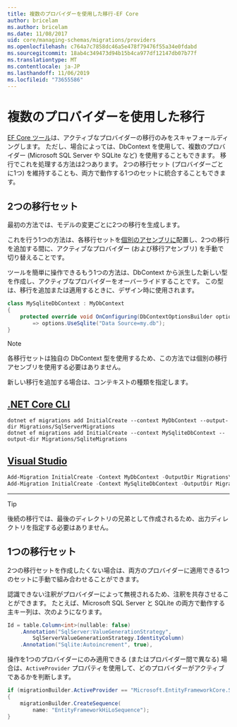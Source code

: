 ```yaml
---
title: 複数のプロバイダーを使用した移行-EF Core
author: bricelam
ms.author: bricelam
ms.date: 11/08/2017
uid: core/managing-schemas/migrations/providers
ms.openlocfilehash: c764a7c7858dc46a5e478f79476f55a34e0fdabd
ms.sourcegitcommit: 18ab4c349473d94b15b4ca977df12147db07b77f
ms.translationtype: MT
ms.contentlocale: ja-JP
ms.lasthandoff: 11/06/2019
ms.locfileid: "73655586"
---
```

# <a name="migrations-with-multiple-providers"></a>複数のプロバイダーを使用した移行

[EF Core ツール][1]は、アクティブなプロバイダーの移行のみをスキャフォールディングします。 ただし、場合によっては、DbContext を使用して、複数のプロバイダー (Microsoft SQL Server や SQLite など) を使用することもできます。 移行でこれを処理する方法は2つあります。 2つの移行セット (プロバイダーごとに1つ) を維持することも、両方で動作する1つのセットに統合することもできます。

## <a name="two-migration-sets"></a>2つの移行セット

最初の方法では、モデルの変更ごとに2つの移行を生成します。

これを行う1つの方法は、各移行セットを[個別のアセンブリに][2]配置し、2つの移行を追加する間に、アクティブなプロバイダー (および移行アセンブリ) を手動で切り替えることです。

ツールを簡単に操作できるもう1つの方法は、DbContext から派生した新しい型を作成し、アクティブなプロバイダーをオーバーライドすることです。 この型は、移行を追加または適用するときに、デザイン時に使用されます。

``` csharp
class MySqliteDbContext : MyDbContext
{
    protected override void OnConfiguring(DbContextOptionsBuilder options)
        => options.UseSqlite("Data Source=my.db");
}
```

> [!NOTE]
> 各移行セットは独自の DbContext 型を使用するため、この方法では個別の移行アセンブリを使用する必要はありません。

新しい移行を追加する場合は、コンテキストの種類を指定します。

## <a name="net-core-clitabdotnet-core-cli"></a>[.NET Core CLI](#tab/dotnet-core-cli)

``` Console
dotnet ef migrations add InitialCreate --context MyDbContext --output-dir Migrations/SqlServerMigrations
dotnet ef migrations add InitialCreate --context MySqliteDbContext --output-dir Migrations/SqliteMigrations
```

## <a name="visual-studiotabvs"></a>[Visual Studio](#tab/vs)

``` powershell
Add-Migration InitialCreate -Context MyDbContext -OutputDir Migrations\SqlServerMigrations
Add-Migration InitialCreate -Context MySqliteDbContext -OutputDir Migrations\SqliteMigrations
```

***

> [!TIP]
> 後続の移行では、最後のディレクトリの兄弟として作成されるため、出力ディレクトリを指定する必要はありません。

## <a name="one-migration-set"></a>1つの移行セット

2つの移行セットを作成したくない場合は、両方のプロバイダーに適用できる1つのセットに手動で組み合わせることができます。

認識できない注釈がプロバイダーによって無視されるため、注釈を共存させることができます。 たとえば、Microsoft SQL Server と SQLite の両方で動作する主キー列は、次のようになります。

``` csharp
Id = table.Column<int>(nullable: false)
    .Annotation("SqlServer:ValueGenerationStrategy",
        SqlServerValueGenerationStrategy.IdentityColumn)
    .Annotation("Sqlite:Autoincrement", true),
```

操作を1つのプロバイダーにのみ適用できる (またはプロバイダー間で異なる) 場合は、`ActiveProvider` プロパティを使用して、どのプロバイダーがアクティブであるかを判断します。

``` csharp
if (migrationBuilder.ActiveProvider == "Microsoft.EntityFrameworkCore.SqlServer")
{
    migrationBuilder.CreateSequence(
        name: "EntityFrameworkHiLoSequence");
}
```

  [1]: ../../miscellaneous/cli/index.md
  [2]: projects.md
